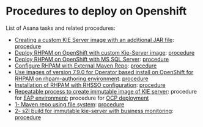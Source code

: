 # Procedures to deploy on Openshift
List of Asana tasks and related procedures:
* [Creating a custom KIE Server image with an additional JAR file](https://app.asana.com/0/1200498898048415/1200561062372376/f):
  [procedure](./createCustomKierServerImage/README.md)
* [Deploy RHPAM on OpenShift with custom Kie-Server image](https://app.asana.com/0/1200498898048415/1200564580523437/f):
  [procedure](./deployCustomJarOnOCP/README.md)
* [Deploy RHPAM on OpenShift with MS SQL Server](https://app.asana.com/0/1200498898048415/1200565556279281/f):
  [procedure](./msSqlServerDatabase/README.md)
* [Configure RHPAM with External Maven Repo](https://app.asana.com/0/1200498898048415/1200564580523441/f):
  [procedure](./externalMavenRepo/README.md)
* [Use images of version 7.9.0 for Operator based install on OpenShift for RHPAM on rhpam-authoring environment](https://app.asana.com/0/1200498898048415/1200611808655029/f):
  [procedure](./useImage7.9.0/README.md)
* [Installation of RHPAM with RHSSO configuration](https://app.asana.com/0/1200498898048415/1200564580523451/f):
  [procedure](./rhpamWithSSO/README.md)
* [Repeatable process to create immutable image of KIE server](https://app.asana.com/0/1200498898048415/1200624087463989/f): 
  procedure for [EAP environment](repeatableProcess/EAP_README.md); procedure for [OCP deployment](repeatableProcess/OCP_README.md)
* [1- Maven repo using file system](https://app.asana.com/0/1200498898048415/1200767700401689/f):
 [procedure](./fileSystemMavenRepo/README.md)
* [2- s2I build for immutable kie-server with business monitoring](https://app.asana.com/0/1200498898048415/1200776224366142/f):
  [procedure](./immutableImage/README.md)